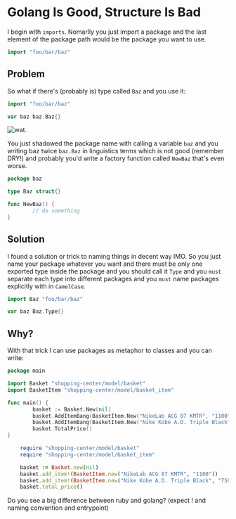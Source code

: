 Golang Is Good, Structure Is Bad
===============
I begin with `imports`. Nomarlly you just import a package and the last element of the package path would be the package you want to use.

```go
import "foo/bar/baz"
```

Problem
-------

So what if there's (probably is) type called `Baz` and you use it:

```go
import "foo/bar/baz"

var baz baz.Baz{}
```

![wat.](http://i0.kym-cdn.com/photos/images/newsfeed/000/173/576/Wat8.jpg)

You just shadowed the package name with calling a variable `baz` and you writing baz twice `baz.Baz` in linguistics terms which is not good (remember DRY!) and probably you'd write a factory function called `NewBaz` that's even worse.

```go
package baz

type Baz struct{}

func NewBaz() {
        // do something
}
```

Solution
--------

I found a solution or trick to naming things in decent way IMO. So you just name your package whatever you want and there must be only one exported type inside the package and you should call it `Type` and you `must` separate each type into different packages and you `must` name packages explicitly with in `CamelCase`.

```go
import Baz "foo/bar/baz"

var baz Baz.Type{}
```

Why?
----

With that trick I can use packages as metaphor to classes and you can write:

```go
package main

import Basket "shopping-center/model/basket"
import BasketItem "shopping-center/model/basket_item"

func main() {
        basket := Basket.New(nil)
        basket.AddItemBang(BasketItem.New("NikeLab ACG 07 KMTR", "1100"))
        basket.AddItemBang(BasketItem.New("Nike Kobe A.D. Triple Black", "750"))
        basket.TotalPrice()
}
```

```ruby
    require "shopping-center/model/basket"
    require "shopping-center/model/basket_item"

    basket := Basket.new(nil)
    basket.add_item!(BasketItem.new("NikeLab ACG 07 KMTR", "1100"))
    basket.add_item!(BasketItem.new("Nike Kobe A.D. Triple Black", "750"))
    basket.total_price()
```

Do you see a big difference between ruby and golang? (expect ! and naming convention and entrypoint)
